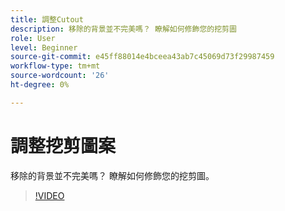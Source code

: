 ```yaml
---
title: 調整Cutout
description: 移除的背景並不完美嗎？ 瞭解如何修飾您的挖剪圖
role: User
level: Beginner
source-git-commit: e45ff88014e4bceea43ab7c45069d73f29987459
workflow-type: tm+mt
source-wordcount: '26'
ht-degree: 0%

---
```


# 調整挖剪圖案

移除的背景並不完美嗎？ 瞭解如何修飾您的挖剪圖。

>[!VIDEO](https://video.tv.adobe.com/v/3420221?quality=12&learn=on&hidetitle=true)
